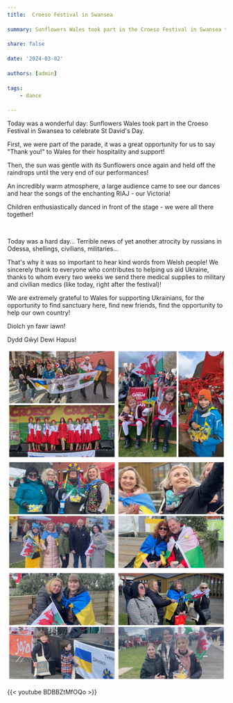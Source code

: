 ```yaml
---
title:  Croeso Festival in Swansea

summary: Sunflowers Wales took part in the Croeso Festival in Swansea to celebrate St David's Day.

share: false

date: '2024-03-02' 

authors: [admin]

tags:
    - dance
    
---
```


Today was a wonderful day: Sunflowers Wales took part in the Croeso Festival in Swansea to celebrate St David's Day.

First, we were part of the parade, it was a great opportunity for us to say "Thank you!" to Wales for their hospitality and support!

Then, the sun was gentle with its Sunflowers once again and held off the raindrops until the very end of our performances!

An incredibly warm atmosphere, a large audience came to see our dances and hear the songs of the enchanting RIAJ - our Victoria!

Children enthusiastically danced in front of the stage - we were all there together!

<p>&nbsp;</p>

Today was a hard day... Terrible news of yet another atrocity by russians in Odessa, shellings, civilians, militaries... 

That's why it was so important to hear kind words from Welsh people! We sincerely thank to everyone who contributes to helping us aid Ukraine, thanks to whom every two weeks we send there medical supplies to military and civilian medics (like today, right after the festival)! 

We are extremely grateful to Wales for supporting Ukrainians, for the opportunity to find sanctuary here, find new friends, find the opportunity to help our own country!

Diolch yn fawr iawn!

Dydd Gŵyl Dewi Hapus!

<div style="margin-top: 0; text-align: center;"><img src="Croeso-1.jpg" alt="Croeso festival 2024" width="50%" style="display: inline; margin-top: 0;"/><img src="Croeso-2.jpg" alt="Croeso festival 2024" width="50%" style="display: inline; margin-top: 0;"/></div>

<div style="margin-top: 0; text-align: center;"><img src="Croeso-3.jpg" alt="Croeso festival 2024" width="50%" style="display: inline; margin-top: 0;"/><img src="Croeso-4.jpg" alt="Croeso festival 2024" width="50%" style="display: inline; margin-top: 0;"/></div>

<div style="margin-top: 0; text-align: center;"><img src="Croeso-5.jpg" alt="Croeso festival 2024" width="50%" style="display: inline; margin-top: 0;"/><img src="Croeso-6.jpg" alt="Croeso festival 2024" width="50%" style="display: inline; margin-top: 0;"/></div>

{{< youtube BDBBZtMfOQo >}}